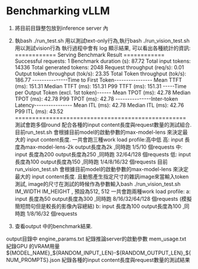 # Benchmarking vLLM


1. 將目前目錄整包放到inference server 內
2. 執bash ./run_test.sh 用以測試text-only行為,執行bash ./run_vision_test.sh 用以測試vision行為
執行過程中會有 log 顯示結果, 可以看出各種統計的資訊:
============ Serving Benchmark Result ============
Successful requests:                     1
Benchmark duration (s):                  87.72
Total input tokens:                      14336
Total generated tokens:                  2048
Request throughput (req/s):              0.01
Output token throughput (tok/s):         23.35
Total Token throughput (tok/s):          186.77
---------------Time to First Token----------------
Mean TTFT (ms):                          151.31
Median TTFT (ms):                        151.31
P99 TTFT (ms):                           151.31
-----Time per Output Token (excl. 1st token)------
Mean TPOT (ms):                          42.78
Median TPOT (ms):                        42.78
P99 TPOT (ms):                           42.78
---------------Inter-token Latency----------------
Mean ITL (ms):                           42.78
Median ITL (ms):                         42.76
P99 ITL (ms):                            43.52
==================================================
測試會跑多個round 配合各種的input content長度與request數量的測試組合.
目前run_test.sh 會根據目前model的啟動參數的max-model-lens 來決定最大的 input content長度.
一共會跑三種work load profile:高中低
高: input 長度為max-model-lens-2k output長度為2k  ,同時跑 1/5/10 個requests
中: input 長度為200 output長度為250  ,同時跑 32/64/128 個requests
低: input 長度為100 output長度為150  ,同時跑 1/4/8/16/32 個requests
目前run_vision_test.sh 會根據目前model的啟動參數的max-model-lens 來決定最大的 input content長度.
且動態產生指定尺寸的雜訊image來當輸入token測試, image的尺寸在測試的時候作為參數輸入bash ./run_vision_test.sh IM_WIDTH IM_HEIGHT , 預設為512, 512
一共會跑兩種work load profile:
a: input 長度為50 output長度為300  ,同時跑 8/16/32/64/128 個requests (模擬簡短問句但是較長的影像內容總結)
b: input 長度為100 output長度為100  ,同時跑 1/8/16/32 個requests



3. 查看output 中的benchmark結果.

output目錄中
engine_params.txt 紀錄推論server的啟動參數
mem_usage.txt     紀錄GPU 的VRAM用量
${MODEL_NAME}_${RANDOM_INPUT_LEN}-${RANDOM_OUTPUT_LEN}_${NUM_PROMPTS}.json  紀錄各種的input content長度與request數量的測試結果


